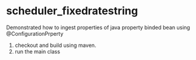 # scheduler_fixedratestring
Demonstrated how to ingest properties of java property binded bean using @ConfigurationPrperty

1. checkout and build using maven.
2. run the main class
